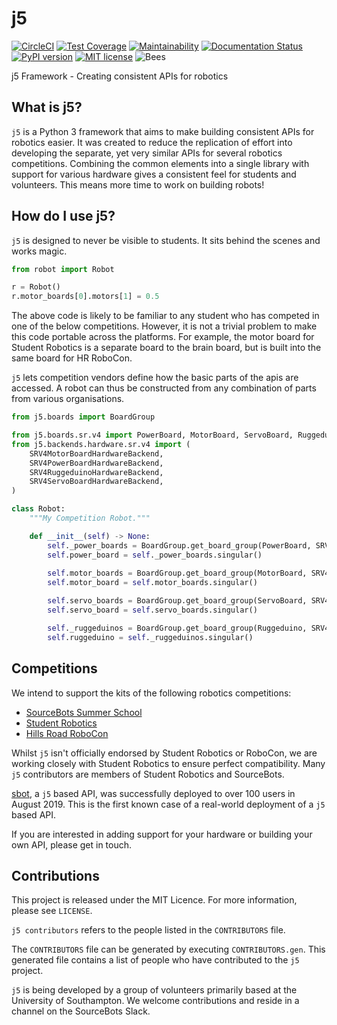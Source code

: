 # j5

[![CircleCI](https://circleci.com/gh/j5api/j5.svg?style=svg)](https://circleci.com/gh/j5api/j5)
[![Test Coverage](https://api.codeclimate.com/v1/badges/54e440aba5a51c9ee133/test_coverage)](https://codeclimate.com/github/j5api/j5/test_coverage)
[![Maintainability](https://api.codeclimate.com/v1/badges/54e440aba5a51c9ee133/maintainability)](https://codeclimate.com/github/j5api/j5/maintainability)
[![Documentation Status](https://readthedocs.org/projects/j5/badge/?version=master)](https://j5.readthedocs.io/en/master/?badge=master)
[![PyPI version](https://badge.fury.io/py/j5.svg)](https://badge.fury.io/py/j5)
[![MIT license](https://img.shields.io/badge/license-MIT-brightgreen.svg?style=flat)](https://opensource.org/licenses/MIT)
![Bees](https://img.shields.io/badge/bees-110%25-yellow.svg)

j5 Framework - Creating consistent APIs for robotics

## What is j5?

`j5` is a Python 3 framework that aims to make building consistent APIs for robotics easier. It was created to reduce the replication of effort into developing the separate, yet very similar APIs for several robotics competitions. Combining the common elements into a single library with support for various hardware gives a consistent feel for students and volunteers. This means more time to work on building robots!

## How do I use j5?

`j5` is designed to never be visible to students. It sits behind the scenes and works magic.

```python unchecked
from robot import Robot

r = Robot()
r.motor_boards[0].motors[1] = 0.5
```

The above code is likely to be familiar to any student who has competed in one of the below competitions. However, it is not a trivial problem to make this code portable across the platforms. For example, the motor board for Student Robotics is a separate board to the brain board, but is built into the same board for HR RoboCon.

`j5` lets competition vendors define how the basic parts of the apis are accessed. A robot can thus be constructed from any combination of parts from various organisations.

```python
from j5.boards import BoardGroup

from j5.boards.sr.v4 import PowerBoard, MotorBoard, ServoBoard, Ruggeduino
from j5.backends.hardware.sr.v4 import (
    SRV4MotorBoardHardwareBackend,
    SRV4PowerBoardHardwareBackend,
    SRV4RuggeduinoHardwareBackend,
    SRV4ServoBoardHardwareBackend,
)

class Robot:
    """My Competition Robot."""

    def __init__(self) -> None:
        self._power_boards = BoardGroup.get_board_group(PowerBoard, SRV4PowerBoardHardwareBackend)
        self.power_board = self._power_boards.singular()
        
        self.motor_boards = BoardGroup.get_board_group(MotorBoard, SRV4MotorBoardHardwareBackend)
        self.motor_board = self.motor_boards.singular()

        self.servo_boards = BoardGroup.get_board_group(ServoBoard, SRV4ServoBoardHardwareBackend)
        self.servo_board = self.servo_boards.singular()

        self._ruggeduinos = BoardGroup.get_board_group(Ruggeduino, SRV4RuggeduinoHardwareBackend)
        self.ruggeduino = self._ruggeduinos.singular()
```

## Competitions

We intend to support the kits of the following robotics competitions:

- [SourceBots Summer School](https://sourcebots.co.uk/)
- [Student Robotics](https://studentrobotics.org/)
- [Hills Road RoboCon](https://hr-robocon.org/)

Whilst `j5` isn't officially endorsed by Student Robotics or RoboCon, we are working closely with Student Robotics to ensure perfect compatibility. Many `j5` contributors are members of Student Robotics and SourceBots.

[sbot](https://github.com/sourcebots/sbot), a `j5` based API, was successfully deployed to over 100 users in August 2019. This is the first known case of a real-world deployment of a `j5` based API.

If you are interested in adding support for your hardware or building your own API, please get in touch.

## Contributions

This project is released under the MIT Licence. For more information, please see `LICENSE`.

`j5 contributors` refers to the people listed in the `CONTRIBUTORS` file.

The `CONTRIBUTORS` file can be generated by executing `CONTRIBUTORS.gen`. This generated file contains a list of people who have contributed to the `j5` project.

`j5` is being developed by a group of volunteers primarily based at the University of Southampton. We welcome contributions and reside in a channel on the SourceBots Slack.
